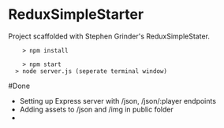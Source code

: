 # ReduxSimpleStarter

Project scaffolded with Stephen Grinder's ReduxSimpleStater. 

```
	> npm install

	> npm start
  > node server.js (seperate terminal window)
```

#Done
- Setting up Express server with /json, /json/:player endpoints
- Adding assets to /json and /img in public folder
- 